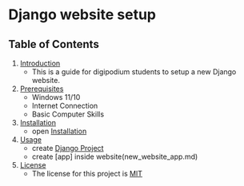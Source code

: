 # Django website setup

## Table of Contents
1. [Introduction](#introduction)
    - This is a guide for digipodium students to setup a new Django website.
2. [Prerequisites](#prerequisites)
    - Windows 11/10
    - Internet Connection
    - Basic Computer Skills
3. [Installation](Installation.md)
    - open [Installation](Installation.md)
4. [Usage](new_blank_website.md) 
    - create [Django Project](new_blank_website.md)
    - create [app] inside website(new_website_app.md)
6. [License](#license)
    - The license for this project is [MIT](LICENSE)
